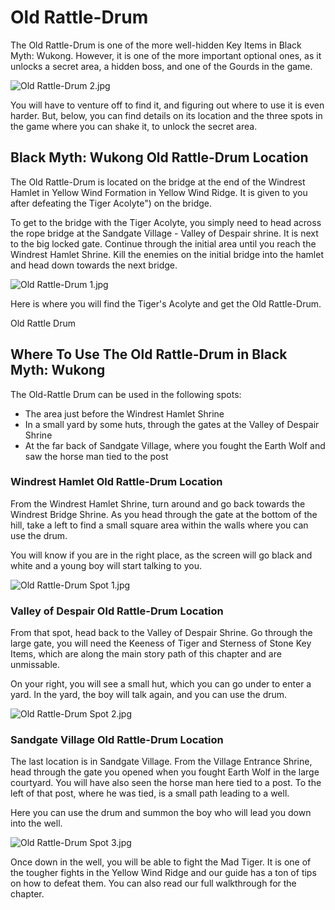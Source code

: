 # Old Rattle-Drum

The Old Rattle-Drum is one of the more well-hidden Key Items in Black Myth: Wukong. However, it is one of the more important optional ones, as it unlocks a secret area, a hidden boss, and one of the Gourds in the game. 

![Old Rattle-Drum 2.jpg](https://oyster.ignimgs.com/mediawiki/apis.ign.com/black-myth-wukong/a/a0/Old_Rattle-Drum_2.jpg)

You will have to venture off to find it, and figuring out where to use it is even harder. But, below, you can find details on its location and the three spots in the game where you can shake it, to unlock the secret area. 

## Black Myth: Wukong Old Rattle-Drum Location

The Old Rattle-Drum is located on the bridge at the end of the Windrest Hamlet in Yellow Wind Formation in Yellow Wind Ridge. It is given to you after defeating the Tiger Acolyte") on the bridge. 

To get to the bridge with the Tiger Acolyte, you simply need to head across the rope bridge at the Sandgate Village - Valley of Despair shrine. It is next to the big locked gate. Continue through the initial area until you reach the Windrest Hamlet Shrine. Kill the enemies on the initial bridge into the hamlet and head down towards the next bridge. 

![Old Rattle-Drum 1.jpg](https://oyster.ignimgs.com/mediawiki/apis.ign.com/black-myth-wukong/0/0a/Old_Rattle-Drum_1.jpg)

Here is where you will find the Tiger's Acolyte and get the Old Rattle-Drum. 

Old Rattle Drum

## Where To Use The Old Rattle-Drum in Black Myth: Wukong

The Old-Rattle Drum can be used in the following spots: 

  * The area just before the Windrest Hamlet Shrine
  * In a small yard by some huts, through the gates at the Valley of Despair Shrine
  * At the far back of Sandgate Village, where you fought the Earth Wolf and saw the horse man tied to the post

### Windrest Hamlet Old Rattle-Drum Location

From the Windrest Hamlet Shrine, turn around and go back towards the Windrest Bridge Shrine. As you head through the gate at the bottom of the hill, take a left to find a small square area within the walls where you can use the drum. 

You will know if you are in the right place, as the screen will go black and white and a young boy will start talking to you. 

![Old Rattle-Drum Spot 1.jpg](https://oyster.ignimgs.com/mediawiki/apis.ign.com/black-myth-wukong/7/7f/Old_Rattle-Drum_Spot_1.jpg)

### Valley of Despair Old Rattle-Drum Location

From that spot, head back to the Valley of Despair Shrine. Go through the large gate, you will need the Keeness of Tiger and Sterness of Stone Key Items, which are along the main story path of this chapter and are unmissable. 

On your right, you will see a small hut, which you can go under to enter a yard. In the yard, the boy will talk again, and you can use the drum. 

![Old Rattle-Drum Spot 2.jpg](https://oyster.ignimgs.com/mediawiki/apis.ign.com/black-myth-wukong/1/1c/Old_Rattle-Drum_Spot_2.jpg)

### Sandgate Village Old Rattle-Drum Location

The last location is in Sandgate Village. From the Village Entrance Shrine, head through the gate you opened when you fought Earth Wolf in the large courtyard. You will have also seen the horse man here tied to a post. To the left of that post, where he was tied, is a small path leading to a well. 

Here you can use the drum and summon the boy who will lead you down into the well. 

![Old Rattle-Drum Spot 3.jpg](https://oyster.ignimgs.com/mediawiki/apis.ign.com/black-myth-wukong/9/91/Old_Rattle-Drum_Spot_3.jpg)

Once down in the well, you will be able to fight the Mad Tiger. It is one of the tougher fights in the Yellow Wind Ridge and our guide has a ton of tips on how to defeat them. You can also read our full walkthrough for the chapter.